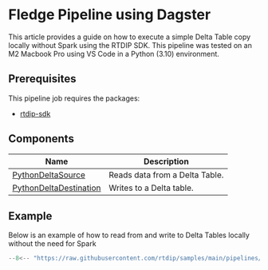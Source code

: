# Fledge Pipeline using Dagster

This article provides a guide on how to execute a simple Delta Table copy locally without Spark using the RTDIP SDK. This pipeline was tested on an M2 Macbook Pro using VS Code in a Python (3.10) environment.

## Prerequisites
This pipeline job requires the packages:

* [rtdip-sdk](../../../../../getting-started/installation.md#installing-the-rtdip-sdk)


## Components
|Name|Description|
|---------------------------|----------------------|
|[PythonDeltaSource](../../../../code-reference/pipelines/sources/python/delta.md)|Reads data from a Delta Table.|
|[PythonDeltaDestination](../../../../code-reference/pipelines/destinations/python/delta.md)|Writes to a Delta table.|

## Example
Below is an example of how to read from and write to Delta Tables locally without the need for Spark

```python
--8<-- "https://raw.githubusercontent.com/rtdip/samples/main/pipelines/deploy/Python-Delta-to-Delta/pipeline.py"
```